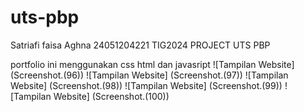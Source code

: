 # uts-pbp
Satriafi faisa Aghna 24051204221 TIG2024 PROJECT UTS PBP

portfolio ini menggunakan css html dan javasript
 ![Tampilan Website] (Screenshot.(96))
  ![Tampilan Website] (Screenshot.(97))
   ![Tampilan Website] (Screenshot.(98))
    ![Tampilan Website] (Screenshot.(99))
     ![Tampilan Website] (Screenshot.(100))
